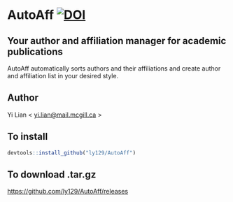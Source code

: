 # AutoAff [![DOI](https://zenodo.org/badge/198249623.svg)](https://zenodo.org/badge/latestdoi/198249623)
## Your author and affiliation manager for academic publications
AutoAff automatically sorts authors and their affiliations and create author and affiliation list in your desired style.
## Author
Yi Lian < <yi.lian@mail.mcgill.ca> >

## To install
```r
devtools::install_github("ly129/AutoAff")
```

## To download .tar.gz
<https://github.com/ly129/AutoAff/releases>
